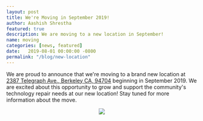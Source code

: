 ```yaml
---
layout: post
title: We're Moving in September 2019!
author: Aashish Shrestha
featured: true
description: We are moving to a new location in September!
name: moving
categories: [news, featured]
date:   2019-08-01 00:00:00 -0800
permalink: "/blog/new-location"
---
```

 
We are proud to announce that we're moving to a brand new location at <a href="https://goo.gl/maps/KZ3LsbyfbZK7c38t8">2387 Telegraph Ave., Berkeley CA, 94704</a> beginning in September 2019. We are excited about this opportunity to grow and support the community's technology repair needs at our new location! Stay tuned for more information about the move. 

<div style="text-align:center"><img src="{{site.baseurl}}/images/map.png"></div>